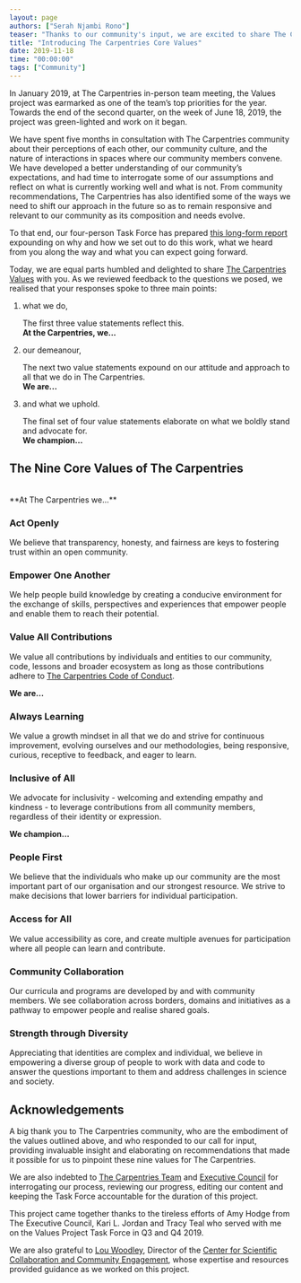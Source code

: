 ```yaml
---
layout: page
authors: ["Serah Njambi Rono"]
teaser: "Thanks to our community's input, we are excited to share The Carpentries' nine core values"
title: "Introducing The Carpentries Core Values"
date: 2019-11-18
time: "00:00:00"
tags: ["Community"]
---
```


In January 2019, at The Carpentries in-person team meeting, the Values project was earmarked as one of the team’s top priorities for the year. Towards the end of the second quarter, on the week of June 18, 2019, the project was green-lighted and work on it began.

We have spent five months in consultation with The Carpentries community about their perceptions of each other, our community culture, and the nature of interactions in spaces where our community members convene. We have developed a better understanding of our community’s expectations, and had time to interrogate some of our assumptions and reflect on what is currently working well and what is not. From community recommendations, The Carpentries has also identified some of the ways we need to shift our approach in the future so as to remain responsive and relevant to our community as its composition and needs evolve. 

To that end, our four-person Task Force has prepared [this long-form report](https://github.com/carpentries/task-forces/blob/master/2019/articulating-the-carpentries-values/2019-11-carpentries-values-summary.md) expounding on why and how we set out to do this work, what we heard from you along the way and what you can expect going forward. 

Today, we are equal parts humbled and delighted to share [The Carpentries Values](https://carpentries.org/values/) with you. As we reviewed feedback to the questions we posed, we realised that your responses spoke to three main points:

1. what we do, 

    The first three value statements reflect this. 
    <br/>**At the Carpentries, we...**

1. our demeanour,

    The next two value statements expound on our attitude and approach to all that we do in The Carpentries. 
    <br/>**We are...**

1. and what we uphold.

    The final set of four value statements elaborate on what we boldly stand and advocate for. 
    <br/>**We champion…**

## The Nine Core Values of The Carpentries

<br/>
**At The Carpentries we...**

### Act Openly

We believe that transparency, honesty, and fairness are keys to fostering trust within an open community. 

### Empower One Another

We help people build knowledge by creating a conducive environment for the exchange of skills, perspectives and experiences that empower people and enable them to reach their potential.

### Value All Contributions

We value all contributions by individuals and entities to our community, code, lessons and broader ecosystem as long as those contributions adhere to [The Carpentries Code of Conduct](https://docs.carpentries.org/topic_folders/policies/code-of-conduct.html).

**We are...**

### Always Learning

We value a growth mindset in all that we do and strive for continuous improvement, evolving ourselves and our methodologies, being responsive, curious, receptive to feedback, and eager to learn. 

### Inclusive of All

We advocate for inclusivity - welcoming and extending empathy and kindness -  to leverage contributions from all community members, regardless of their identity or expression.

**We champion...**

### People First

We believe that the individuals who make up our community are the most important part of our organisation and our strongest resource. We strive to make decisions that lower barriers for individual participation.

### Access for All

We value accessibility as core, and create multiple avenues for participation where all people can learn and contribute.

### Community Collaboration

Our curricula and programs are developed by and with community members. We see collaboration across borders, domains and initiatives as a pathway to empower people and realise shared goals.

### Strength through Diversity

Appreciating that identities are complex and individual, we believe in empowering a diverse group of people to work with data and code to answer the questions important to them and address challenges in science and society.

## Acknowledgements

A big thank you to The Carpentries community, who are the embodiment of the values outlined above, and who responded to our call for input, providing invaluable insight and elaborating on recommendations that made it possible for us to pinpoint these nine values for The Carpentries.

We are also indebted to [The Carpentries Team](https://carpentries.org/team/) and [Executive Council](https://carpentries.org/governance/) for interrogating our process, reviewing our progress, editing our content and keeping the Task Force accountable for the duration of this project.

This project came together thanks to the tireless efforts of Amy Hodge from The Executive Council, Kari L. Jordan and Tracy Teal who served with me on the Values Project Task Force in Q3 and Q4 2019.

We are also grateful to [Lou Woodley](https://twitter.com/LouWoodley), Director of the [Center for Scientific Collaboration and Community Engagement](https://www.cscce.org), whose expertise and resources provided guidance as we worked on this project.